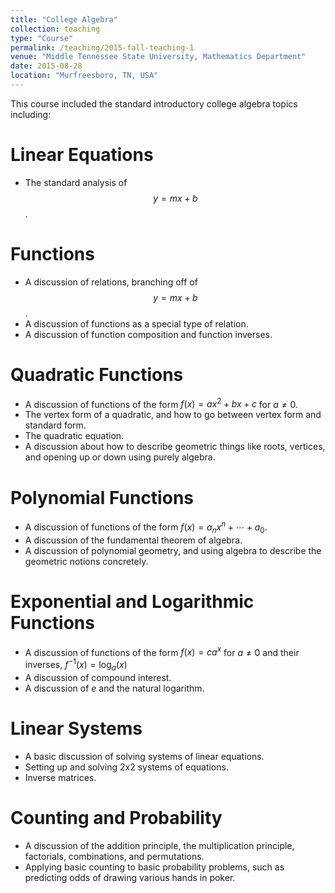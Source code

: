```yaml
---
title: "College Algebra"
collection: teaching
type: "Course"
permalink: /teaching/2015-fall-teaching-1
venue: "Middle Tennessee State University, Mathematics Department"
date: 2015-08-28
location: "Murfreesboro, TN, USA"
---
```


This course included the standard introductory college algebra topics including:


Linear Equations
======
 * The standard analysis of $$y = mx + b$$.

Functions
======
 * A discussion of relations, branching off of $$y = mx + b$$.
 * A discussion of functions as a special type of relation.
 * A discussion of function composition and function inverses.

Quadratic Functions
======
 * A discussion of functions of the form $f(x) = ax^2 + bx + c$ for $a \neq 0$.
 * The vertex form of a quadratic, and how to go between vertex form and standard form.
 * The quadratic equation.
 * A discussion about how to describe geometric things like roots, vertices, and opening up or down using purely algebra.

Polynomial Functions
======
 * A discussion of functions of the form $f(x) = a_{n}x^n + \cdots + a_{0}$.
 * A discussion of the fundamental theorem of algebra. 
 * A discussion of polynomial geometry, and using algebra to describe the geometric notions concretely.

Exponential and Logarithmic Functions
======
 * A discussion of functions of the form $f(x) = ca^x$ for $a \neq 0$ and their inverses, $f^{-1}(x) = \log_{a} (x)$
 * A discussion of compound interest.
 * A discussion of $e$ and the natural logarithm.

Linear Systems
======
 * A basic discussion of solving systems of linear equations.
 * Setting up and solving 2x2 systems of equations. 
 * Inverse matrices.

Counting and Probability
======
 * A discussion of the addition principle, the multiplication principle, factorials, combinations, and permutations.
 * Applying basic counting to basic probability problems, such as predicting odds of drawing various hands in poker.


